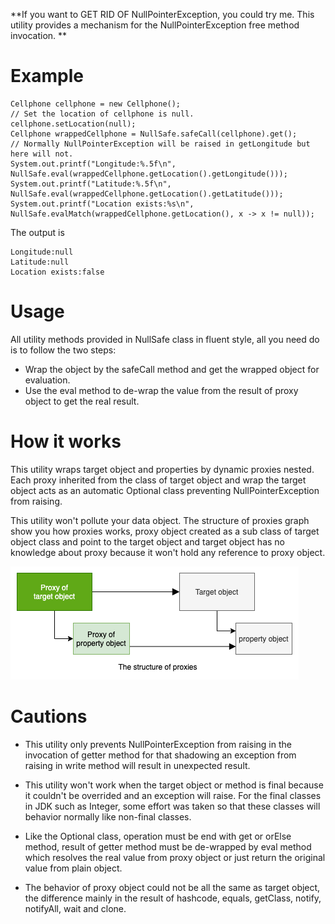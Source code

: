 **If you want to GET RID OF NullPointerException, you could try me. This utility provides a mechanism for the NullPointerException free method invocation. **

# Example

```
Cellphone cellphone = new Cellphone();
// Set the location of cellphone is null.
cellphone.setLocation(null);
Cellphone wrappedCellphone = NullSafe.safeCall(cellphone).get();
// Normally NullPointerException will be raised in getLongitude but here will not.
System.out.printf("Longitude:%.5f\n", NullSafe.eval(wrappedCellphone.getLocation().getLongitude()));
System.out.printf("Latitude:%.5f\n", NullSafe.eval(wrappedCellphone.getLocation().getLatitude()));
System.out.printf("Location exists:%s\n", NullSafe.evalMatch(wrappedCellphone.getLocation(), x -> x != null));
```
The output is

```
Longitude:null
Latitude:null
Location exists:false
```
# Usage
All utility methods provided in NullSafe class in fluent style, all you need do is to follow the two steps:
* Wrap the object by the safeCall method and get the wrapped object for evaluation.
* Use the eval method to de-wrap the value from the result of proxy object to get the real result.

# How it works
This utility wraps target object and properties by dynamic proxies nested. Each proxy inherited from the class of target object and wrap the target object acts as an automatic Optional class preventing NullPointerException from raising. 

This utility won't pollute your data object. The structure of proxies graph show you how proxies works, proxy object created as a sub class of target object class and point to the target object and target object has no knowledge about proxy because it won't hold any reference to proxy object.

![Structure of proxies](https://github.com/backstreettoy/nullsafe/blob/cbfc229d867581465064ec0f019a123802f26d03/architecture.png)


# Cautions
* This utility only prevents NullPointerException from raising in the invocation of getter method for that shadowing an exception from raising in write method will result in unexpected result.

* This utility won't work when the target object or method is final because it couldn't be overrided and an exception will raise. For the final classes in JDK such as Integer, some effort was taken so that these classes will behavior normally like non-final classes.

* Like the Optional class, operation must be end with get or orElse method, result of getter method must be de-wrapped by eval method which resolves the real value from proxy object or just return the original value from plain object.

* The behavior of proxy object could not be all the same as target object, the difference mainly in the result of hashcode, equals, getClass, notify, notifyAll, wait and clone.




